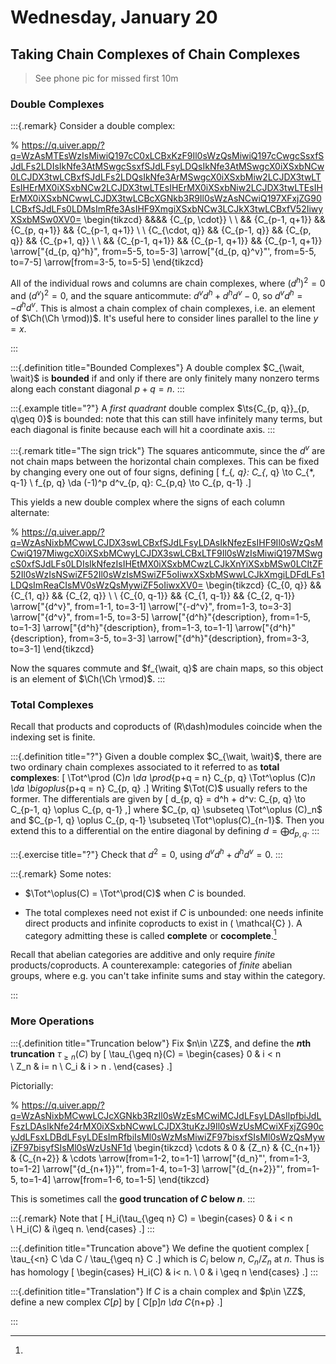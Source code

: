 # Wednesday, January 20

## Taking Chain Complexes of Chain Complexes

> See phone pic for missed first 10m

### Double Complexes

:::{.remark}
Consider a double complex:

% https://q.uiver.app/?q=WzAsMTEsWzIsMiwiQ197cC0xLCBxKzF9Il0sWzQsMiwiQ197cCwgcSsxfSJdLFs2LDIsIkNfe3AtMSwgcSsxfSJdLFsyLDQsIkNfe3AtMSwgcX0iXSxbNCw0LCJDX3twLCBxfSJdLFs2LDQsIkNfe3ArMSwgcX0iXSxbMiw2LCJDX3twLTEsIHErMX0iXSxbNCw2LCJDX3twLTEsIHErMX0iXSxbNiw2LCJDX3twLTEsIHErMX0iXSxbNCwwLCJDX3twLCBcXGNkb3R9Il0sWzAsNCwiQ197XFxjZG90LCBxfSJdLFs0LDMsImRfe3AsIHF9XmgiXSxbNCw3LCJkX3twLCBxfV52IiwyXSxbMSw0XV0=
\begin{tikzcd}
	&&&& {C_{p, \cdot}} \\
	\\
	&& {C_{p-1, q+1}} && {C_{p, q+1}} && {C_{p-1, q+1}} \\
	\\
	{C_{\cdot, q}} && {C_{p-1, q}} && {C_{p, q}} && {C_{p+1, q}} \\
	\\
	&& {C_{p-1, q+1}} && {C_{p-1, q+1}} && {C_{p-1, q+1}}
	\arrow["{d_{p, q}^h}", from=5-5, to=5-3]
	\arrow["{d_{p, q}^v}"', from=5-5, to=7-5]
	\arrow[from=3-5, to=5-5]
\end{tikzcd}

All of the individual rows and columns are chain complexes, where $(d^h)^2 = 0$ and $(d^v)^2 = 0$, and the square anticommute: $d^v d^h + d^h d^v - 0$, so $d^v d^h = -d^h d^v$.
This is almost a chain complex of chain complexes, i.e. an element of $\Ch(\Ch \rmod))$.
It's useful here to consider lines parallel to the line $y=x$.

:::

:::{.definition title="Bounded Complexes"}
A double complex $C_{\wait, \wait}$ is **bounded** if and only if there are only finitely many nonzero terms along each constant diagonal $p+q = n$.
:::

:::{.example title="?"}
A *first quadrant* double complex $\ts{C_{p, q}}_{p, q\geq 0}$ is bounded: note that this can still have infinitely many terms, but each diagonal is finite because each will hit a coordinate axis.
:::

:::{.remark title="The sign trick"}
The squares anticommute, since the $d^v$ are not chain maps between the horizontal chain complexes.
This can be fixed by changing every one out of four signs, defining
\[
f_{*, q}: C_{*, q} \to C_{*, q-1} \\
f_{p, q} \da (-1)^p d^v_{p, q}: C_{p,q} \to C_{p, q-1}
.\]

This yields a new double complex where the signs of each column alternate:

% https://q.uiver.app/?q=WzAsNixbMCwwLCJDX3swLCBxfSJdLFsyLDAsIkNfezEsIHF9Il0sWzQsMCwiQ197MiwgcX0iXSxbMCwyLCJDX3swLCBxLTF9Il0sWzIsMiwiQ197MSwgcS0xfSJdLFs0LDIsIkNfezIsIHEtMX0iXSxbMCwzLCJkXnYiXSxbMSw0LCItZF52Il0sWzIsNSwiZF52Il0sWzIsMSwiZF5oIiwxXSxbMSwwLCJkXmgiLDFdLFs1LDQsImReaCIsMV0sWzQsMywiZF5oIiwxXV0=
\begin{tikzcd}
	{C_{0, q}} && {C_{1, q}} && {C_{2, q}} \\
	\\
	{C_{0, q-1}} && {C_{1, q-1}} && {C_{2, q-1}}
	\arrow["{d^v}", from=1-1, to=3-1]
	\arrow["{-d^v}", from=1-3, to=3-3]
	\arrow["{d^v}", from=1-5, to=3-5]
	\arrow["{d^h}"{description}, from=1-5, to=1-3]
	\arrow["{d^h}"{description}, from=1-3, to=1-1]
	\arrow["{d^h}"{description}, from=3-5, to=3-3]
	\arrow["{d^h}"{description}, from=3-3, to=3-1]
\end{tikzcd}

Now the squares commute and $f_{\wait, q}$ are chain maps, so this object is an element of $\Ch(\Ch \rmod)$.
:::

### Total Complexes

Recall that products and coproducts of \(R\dash\)modules coincide when the indexing set is finite.

:::{.definition title="?"}
Given a double complex $C_{\wait, \wait}$, there are two ordinary chain complexes associated to it referred to as **total complexes**:
\[
\Tot^\prod (C)_n \da \prod_{p+q = n} C_{p, q}
\Tot^\oplus (C)_n \da \bigoplus_{p+q = n} C_{p, q}
.\]
Writing $\Tot(C)$ usually refers to the former.
The differentials are given by 
\[
d_{p, q} = d^h + d^v: C_{p, q} \to C_{p-1, q} \oplus C_{p, q-1}
,\]
where $C_{p, q} \subseteq \Tot^\oplus (C)_n$ and $C_{p-1, q} \oplus C_{p, q-1} \subseteq \Tot^\oplus(C)_{n-1}$.
Then you extend this to a differential on the entire diagonal by defining $d = \bigoplus d_{p, q}$.
:::

:::{.exercise title="?"}
Check that $d^2 = 0$, using $d^v d^h + d^h d^v = 0$.
:::

:::{.remark}
Some notes:

- $\Tot^\oplus(C) = \Tot^\prod(C)$ when $C$ is bounded.

- The total complexes need not exist if $C$ is unbounded: one needs infinite direct products and infinite coproducts to exist in \( \mathcal{C}  \).
  A category admitting these is called **complete** or **cocomplete**.[^dont_exist_ab_cat]

[^dont_exist_ab_cat]: 
Recall that abelian categories are additive and only require *finite* products/coproducts.
A counterexample: categories of *finite* abelian groups, where e.g. you can't take infinite sums and stay within the category.
  
:::

### More Operations


:::{.definition title="Truncation below"}
Fix $n\in \ZZ$, and define the **$n$th truncation** $\tau_{\geq n}(C)$ by
\[
\tau_{\geq n}(C) = 
\begin{cases}
0 & i < n  
\\
Z_n & i= n
\\
C_i & i > n .
\end{cases}
.\]

Pictorially:

% https://q.uiver.app/?q=WzAsNixbMCwwLCJcXGNkb3RzIl0sWzEsMCwiMCJdLFsyLDAsIlpfbiJdLFszLDAsIkNfe24rMX0iXSxbNCwwLCJDX3tuKzJ9Il0sWzUsMCwiXFxjZG90cyJdLFsxLDBdLFsyLDEsImRfbiIsMl0sWzMsMiwiZF97bisxfSIsMl0sWzQsMywiZF97bisyfSIsMl0sWzUsNF1d
\begin{tikzcd}
	\cdots & 0 & {Z_n} & {C_{n+1}} & {C_{n+2}} & \cdots
	\arrow[from=1-2, to=1-1]
	\arrow["{d_n}"', from=1-3, to=1-2]
	\arrow["{d_{n+1}}"', from=1-4, to=1-3]
	\arrow["{d_{n+2}}"', from=1-5, to=1-4]
	\arrow[from=1-6, to=1-5]
\end{tikzcd}

This is sometimes call the **good truncation of $C$ below $n$**.
:::


:::{.remark}
Note that 
\[
H_i(\tau_{\geq n} C) = 
\begin{cases}
0 & i < n  
\\
H_i(C) & i\geq n.
\end{cases}
.\]
:::


:::{.definition title="Truncation above"}
We define the quotient complex
\[
\tau_{<n} C \da C / \tau_{\geq n} C
.\]
which is $C_i$ below $n$, $C_n/Z_n$ at $n$.
Thus is has homology 
\[
\begin{cases}
H_i(C) & i< n.
\\
0 & i \geq n
\end{cases}
.\]
:::


:::{.definition title="Translation"}
If $C$ is a chain complex and $p\in \ZZ$, define a new complex $C[p]$ by 
\[
C[p]_n \da C_{n+p}
.\]

:::






